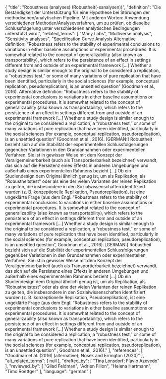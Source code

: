 {
    "title": "Robustness (analyses) (Robustheit(-sanalysen))",
    "definition": "Die Beständigkeit der Unterstützung für eine Hypothese bei Störungen der methodischen/analytischen Pipeline. Mit anderen Worten: Anwendung verschiedener Methoden/Analyseverfahren, um zu prüfen, ob dieselbe Schlussfolgerung unter verschiedenen analytischen Bedingungen unterstützt wird.",
    "related_terms": [
        "Many Labs",
        "Multiverse analysis",
        "Sensitivity analyses",
        "Specification Curve Analysis Alternative definition: “Robustness refers to the stability of experimental conclusions to variations in either baseline assumptions or experimental procedures. It is somewhat related to the concept of generalizability (also known as transportability), which refers to the persistence of an effect in settings different from and outside of an experimental framework [...] Whether a study design is similar enough to the original to be considered a replication, a “robustness test,” or some of many variations of pure replication that have been identified, particularly in the social sciences (for example, conceptual replication, pseudoreplication), is an unsettled question” (Goodman et al., 2016). Alternative definition:  “Robustness refers to the stability of experimental conclusions to variations in either baseline assumptions or experimental procedures. It is somewhat related to the concept of generalizability (also known as transportability), which refers to the persistence of an effect in settings different from and outside of an experimental framework [...] Whether a study design is similar enough to the original to be considered a replication, a “robustness test,” or some of many variations of pure replication that have been identified, particularly in the social sciences (for example, conceptual replication, pseudoreplication), is an unsettled question” (Goodman et al., 2016). [GERMAN:] Robustheit bezieht sich auf die Stabilität der experimentellen Schlussfolgerungen gegenüber Variationen in den Grundannahmen oder experimentellen Verfahren. Sie ist in gewisser Weise mit dem Konzept der Verallgemeinerbarkeit (auch als Transportierbarkeit bezeichnet) verwandt, das sich auf die Persistenz eines Effekts in anderen Umgebungen und außerhalb eines experimentellen Rahmens bezieht [...] Ob ein Studiendesign dem Original ähnlich genug ist, um als Replikation, als \"Robustheitstest\" oder als eine der vielen Varianten der reinen Replikation zu gelten, die insbesondere in den Sozialwissenschaften identifiziert wurden (z. B. konzeptionelle Replikation, Pseudoreplikation), ist eine ungeklärte Frage (aus dem Engl. “Robustness refers to the stability of experimental conclusions to variations in either baseline assumptions or experimental procedures. It is somewhat related to the concept of generalizability (also known as transportability), which refers to the persistence of an effect in settings different from and outside of an experimental framework [...] Whether a study design is similar enough to the original to be considered a replication, a “robustness test,” or some of many variations of pure replication that have been identified, particularly in the social sciences (for example, conceptual replication, pseudoreplication), is an unsettled question”, Goodman et al., 2016). [GERMAN:] Robustheit bezieht sich auf die Stabilität der experimentellen Schlussfolgerungen gegenüber Variationen in den Grundannahmen oder experimentellen Verfahren. Sie ist in gewisser Weise mit dem Konzept der Verallgemeinerbarkeit (auch als Transportierbarkeit bezeichnet) verwandt, das sich auf die Persistenz eines Effekts in anderen Umgebungen und außerhalb eines experimentellen Rahmens bezieht [...] Ob ein Studiendesign dem Original ähnlich genug ist, um als Replikation, als \"Robustheitstest\" oder als eine der vielen Varianten der reinen Replikation zu gelten, die insbesondere in den Sozialwissenschaften identifiziert wurden (z. B. konzeptionelle Replikation, Pseudoreplikation), ist eine ungeklärte Frage (aus dem Engl. “Robustness refers to the stability of experimental conclusions to variations in either baseline assumptions or experimental procedures. It is somewhat related to the concept of generalizability (also known as transportability), which refers to the persistence of an effect in settings different from and outside of an experimental framework [...] Whether a study design is similar enough to the original to be considered a replication, a “robustness test,” or some of many variations of pure replication that have been identified, particularly in the social sciences (for example, conceptual replication, pseudoreplication), is an unsettled question” , Goodman et al., 2016)."
    ],
    "references": [
        "Goodman et al. (2016) (alternative); Nosek and Errington (2020)"
    ],
    "alt_related_terms": [
        null
    ],
    "drafted_by": [
        "Tina Lonsdorf; Flávio Azevedo"
    ],
    "reviewed_by": [
        "Gilad Feldman",
        "Adrien Fillon",
        "Helena Hartmann",
        "Timo Roettger"
    ],
    "language": "german"
}
